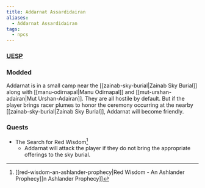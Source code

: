 ```yaml
---
title: Addarnat Assardidairan
aliases:
  - Addarnat Assardidairan
tags:
  - npcs
---
```

### [UESP](https://en.uesp.net/wiki/Morrowind:Addarnat_Assardidairan)
### Modded
Addarnat is in a small camp near the [[zainab-sky-burial|Zainab Sky Burial]] along with [[manu-odirnapal|Manu Odirnapal]] and [[mut-urshan-adairan|Mut Urshan-Adairan]]. They are all hostile by default. But if the player brings racer plumes to honor the ceremony occurring at the nearby [[zainab-sky-burial|Zainab Sky Burial]], Addarnat will become friendly.
### Quests
* The Search for Red Wisdom[^1]
	* Addarnat will attack the player if they do not bring the appropriate offerings to the sky burial.

[^1]: [[red-wisdom-an-ashlander-prophecy|Red Wisdom - An Ashlander Prophecy]]n Ashlander Prophecy]]